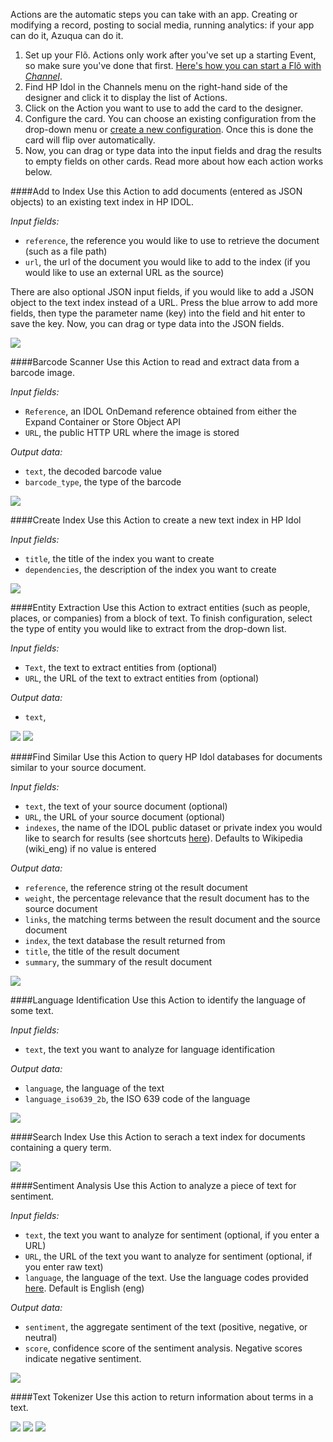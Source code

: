
Actions are the automatic steps you can take with an app. Creating or modifying a record, posting to social media, running analytics: if your app can do it, Azuqua can do it. 

1. Set up your Fl&otilde;. Actions only work after you've set up a starting Event, so make sure you've done that first. [Here's how you can start a Fl&otilde; with *Channel*]().
2. Find HP Idol in the Channels menu on the right-hand side of the designer and click it to display the list of Actions.
3. Click on the Action you want to use to add the card to the designer. 
4. Configure the card. You can choose an existing configuration from the drop-down menu or [create a new configuration](). Once this is done the card will flip over automatically. 
5. Now, you can drag or type data into the input fields and drag the results to empty fields on other cards. Read more about how each action works below.

####Add to Index
Use this Action to add documents (entered as JSON objects) to an existing text index in HP IDOL.

*Input fields:*

* `reference`, the reference you would like to use to retrieve the document (such as a file path)
* `url`, the url of the document you would like to add to the index (if you would like to use an external URL as the source)

There are also optional JSON input fields, if you would like to add a JSON object to the text index instead of a URL. Press the blue arrow to add more fields, then type the parameter name (key) into the field and hit enter to save the key. Now, you can drag or type data into the JSON fields. 

<div>
    <div class="leftcol">
    </div>
    <div class="rightcol">
    	<img src="https://s3.amazonaws.com/azuqua_static/help-center/Channels/hp-idol-ondemand/hp-idol-action-addtoindex-2.png">
    </div>
</div>


####Barcode Scanner
Use this Action to read and extract data from a barcode image. 

*Input fields:*

* `Reference`, an IDOL OnDemand reference obtained from either the Expand Container or Store Object API
* `URL`, the public HTTP URL where the image is stored

*Output data:*

* `text`, the decoded barcode value
* `barcode_type`, the type of the barcode  

<div>
    <div class="leftcol">
    </div>
    <div class="rightcol">
    	<img src="https://s3.amazonaws.com/azuqua_static/help-center/Channels/hp-idol-ondemand/hp-idol-action-barcodescanner.png">
    </div>
</div>

####Create Index
Use this Action to create a new text index in HP Idol

*Input fields:*

* `title`, the title of the index you want to create
* `dependencies`, the description of the index you want to create

<div>
    <div class="leftcol">
    </div>
    <div class="rightcol">
    	<img src="https://s3.amazonaws.com/azuqua_static/help-center/Channels/hp-idol-ondemand/hp-idol-action-createindex.png">
    </div>
</div>

####Entity Extraction
Use this Action to extract entities (such as people, places, or companies) from a block of text. To finish configuration, select the type of entity you would like to extract from the drop-down list.

*Input fields:*

* `Text`, the text to extract entities from (optional)
* `URL`, the URL of the text to extract entities from (optional)

*Output data:*

* `text`, 

<div class="wrapper">
    <div class="leftcol">
    </div>
    <div class="rightcol">
    	<img src="https://s3.amazonaws.com/azuqua_static/help-center/Channels/hp-idol-ondemand/hp-idol-action-entityextraction-1.png">
    	<img src="https://s3.amazonaws.com/azuqua_static/help-center/Channels/hp-idol-ondemand/hp-idol-action-entityextraction-2.png">
    </div>
</div>

####Find Similar
Use this Action to query HP Idol databases for documents similar to your source document. 

*Input fields:*

* `text`, the text of your source document (optional)
* `URL`, the URL of your source document (optional)
* `indexes`, the name of the IDOL public dataset or private index you would like to search for results (see shortcuts [here](http://www.idolondemand.com/developer/docs/PublicDatasets.html)). Defaults to Wikipedia (wiki_eng) if no value is entered

*Output data:*

* `reference`, the reference string ot the result document
* `weight`, the percentage relevance that the result document has to the source document
* `links`, the matching terms between the result document and the source document 
* `index`, the text database the result returned from
* `title`, the title of the result document
* `summary`, the summary of the result document



<div class="wrapper">
    <div class="leftcol">
    </div>
    <div class="rightcol">
    	<img src="https://s3.amazonaws.com/azuqua_static/help-center/Channels/hp-idol-ondemand/hp-idol-action-findsimilar.png">
    </div>
</div>

####Language Identification
Use this Action to identify the language of some text.

*Input fields:*

* `text`, the text you want to analyze for language identification

*Output data:*

* `language`, the language of the text
* `language_iso639_2b`, the ISO 639 code of the language

<div class="wrapper">
    <div class="leftcol">
    </div>
    <div class="rightcol">
    	<img src="https://s3.amazonaws.com/azuqua_static/help-center/Channels/hp-idol-ondemand/hp-idol-action-languageidentification.png"
    </div>
</div>

####Search Index
Use this Action to serach a text index for documents containing a query term.

<!--There is some weirdness here. It uses the Query Text Index API (http://www.idolondemand.com/developer/apis/querytextindex#request) but the inputs/outputs don't align with the expected request/response fields. Not really sure what this will do. -->


<div class="wrapper">
    <div class="leftcol">
    </div>
    <div class="rightcol">
    	<img src="https://s3.amazonaws.com/azuqua_static/help-center/Channels/hp-idol-ondemand/hp-idol-action-searchindex.png">
    </div>
</div>

####Sentiment Analysis
Use this Action to analyze a piece of text for sentiment.

*Input fields:*

* `text`, the text you want to analyze for sentiment (optional, if you enter a URL)
* `URL`, the URL of the text you want to analyze for sentiment (optional, if you enter raw text)
* `language`, the language of the text. Use the language codes provided [here](http://www.idolondemand.com/developer/apis/analyzesentiment#request). Default is English (eng)

*Output data:*

* `sentiment`, the aggregate sentiment of the text (positive, negative, or neutral)
* `score`, confidence score of the sentiment analysis. Negative scores indicate negative sentiment.

<div class="wrapper">
    <div class="leftcol">
    </div>
    <div class="rightcol">
    	<img src="https://s3.amazonaws.com/azuqua_static/help-center/Channels/hp-idol-ondemand/hp-idol-action-sentimentanalysis.png">
    </div>
</div>

####Text Tokenizer
Use this action to return information about terms in a text. 

<!--I have literally no idea what is happening here...-->

<div class="wrapper">
    <div class="leftcol">
    </div>
    <div class="rightcol">
    	<img src="https://s3.amazonaws.com/azuqua_static/help-center/Channels/hp-idol-ondemand/hp-idol-action-texttokenizer-1.png">
    	<img src="https://s3.amazonaws.com/azuqua_static/help-center/Channels/hp-idol-ondemand/hp-idol-action-texttokenizer-2.png">
    	<img src="https://s3.amazonaws.com/azuqua_static/help-center/Channels/hp-idol-ondemand/hp-idol-action-texttokenizer-3.png">
    </div>
</div>